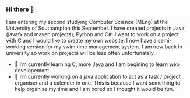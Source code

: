 ### Hi there 👋

I am entering my second studying Computer Science (MEng) at the University of Southampton this September.
I have created projects in Java (javafx and maven projects), Python and C#.
I want to work on a project with C and I would like to create my own website.
I now have a semi-working version for my swim time management system.
I am now back in university so work on projects will be less often unfortunately.
- 🌱 I’m currently learning C, more Java and I am begining to learn web developement.
- 🔭 I’m currently working on a java application to act as a task / project organiser and a calender in one. This is because I want something to help organise my time and I am bored so I thought it would be fun.

<!--
**hurstie16s/hurstie16s** is a ✨ _special_ ✨ repository because its `README.md` (this file) appears on your GitHub profile.

Here are some ideas to get you started:

- 🔭 I’m currently working on ...
- 🌱 I’m currently learning C
- 👯 I’m looking to collaborate on ...
- 🤔 I’m looking for help with ...
- 💬 Ask me about ...
- 📫 How to reach me: ...
- 😄 Pronouns: ...
- ⚡ Fun fact: ...
-->
